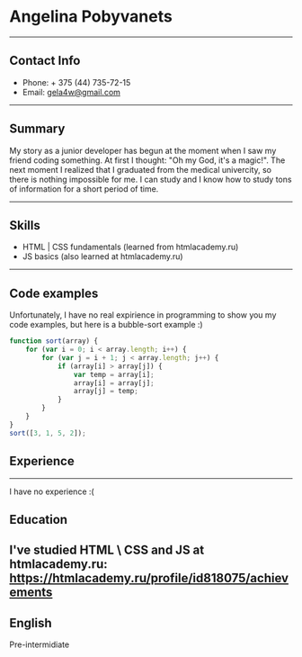 # Angelina Pobyvanets
----
## Contact Info
- Phone: + 375 (44) 735-72-15
- Email: gela4w@gmail.com
----
## Summary
My story as a junior developer has begun at the moment when I saw my friend coding something. At first I thought: "Oh my God, it's a magic!". The next moment I realized that I graduated from the medical univercity, so there is nothing impossible for me. I can study and I know how to study tons of information for a short period of time. 

----
## Skills
- HTML | CSS fundamentals (learned from htmlacademy.ru)
- JS basics (also learned at htmlacademy.ru)

----
## Code examples
Unfortunately, I have no real expirience in programming to show you my code examples, but here is a bubble-sort example :)
```javascript
function sort(array) {
    for (var i = 0; i < array.length; i++) {
        for (var j = i + 1; j < array.length; j++) {
            if (array[i] > array[j]) {
                var temp = array[i];
                array[i] = array[j];
                array[j] = temp;
            }
        }
    }
}
sort([3, 1, 5, 2]);
```

## Experience
----
I have no experience :(

## Education 
I've studied HTML \ CSS and JS at htmlacademy.ru:
https://htmlacademy.ru/profile/id818075/achievements
----

## English
Pre-intermidiate